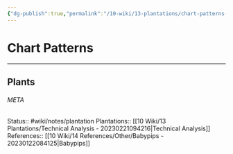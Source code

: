 ```yaml
---
{"dg-publish":true,"permalink":"/10-wiki/13-plantations/chart-patterns-20230228091212/"}
---
```


# Chart Patterns
---



## Plants




###### META
Status:: #wiki/notes/plantation
Plantations:: [[10 Wiki/13 Plantations/Technical Analysis - 20230221094216\|Technical Analysis]]
References:: [[10 Wiki/14 References/Other/Babypips - 20230122084125\|Babypips]]
